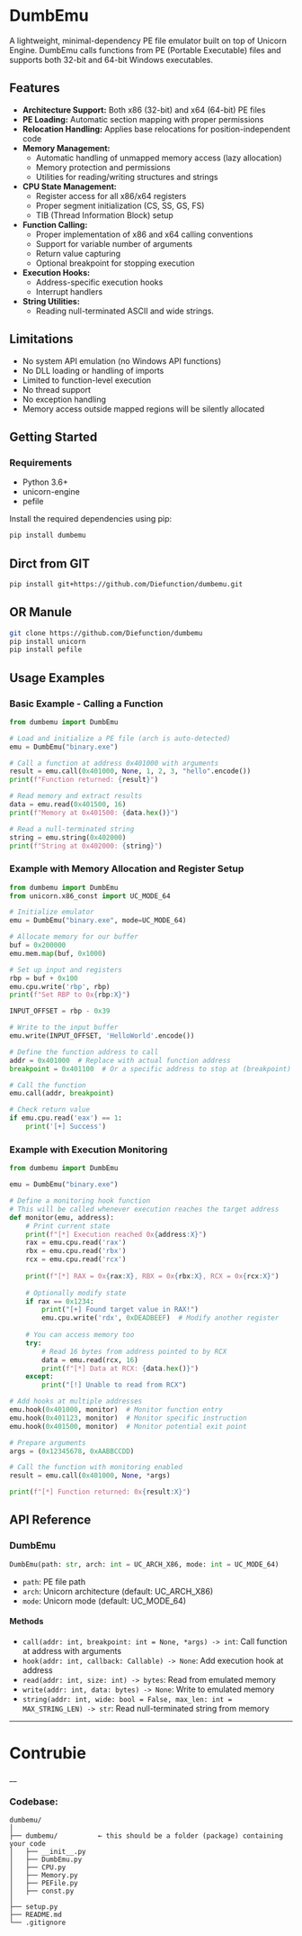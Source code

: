# DumbEmu
A lightweight, minimal-dependency PE file emulator built on top of Unicorn Engine. DumbEmu calls functions from PE (Portable Executable) files and supports both 32-bit and 64-bit Windows executables.

## Features

- **Architecture Support:** Both x86 (32-bit) and x64 (64-bit) PE files  
- **PE Loading:** Automatic section mapping with proper permissions  
- **Relocation Handling:** Applies base relocations for position-independent code  
- **Memory Management:**  
  - Automatic handling of unmapped memory access (lazy allocation)  
  - Memory protection and permissions  
  - Utilities for reading/writing structures and strings  
- **CPU State Management:**  
  - Register access for all x86/x64 registers  
  - Proper segment initialization (CS, SS, GS, FS)  
  - TIB (Thread Information Block) setup  
- **Function Calling:**  
  - Proper implementation of x86 and x64 calling conventions  
  - Support for variable number of arguments  
  - Return value capturing  
  - Optional breakpoint for stopping execution  
- **Execution Hooks:**  
  - Address-specific execution hooks  
  - Interrupt handlers  
- **String Utilities:**  
  - Reading null-terminated ASCII and wide strings.

## Limitations

- No system API emulation (no Windows API functions)
- No DLL loading or handling of imports
- Limited to function-level execution
- No thread support
- No exception handling
- Memory access outside mapped regions will be silently allocated

## Getting Started

### Requirements

- Python 3.6+
- unicorn-engine
- pefile

Install the required dependencies using pip:

```bash
pip install dumbemu
```

## Dirct from GIT
```bash
pip install git+https://github.com/Diefunction/dumbemu.git
```

## OR Manule
```bash
git clone https://github.com/Diefunction/dumbemu
pip install unicorn
pip install pefile
```

## Usage Examples

### Basic Example - Calling a Function

```python
from dumbemu import DumbEmu

# Load and initialize a PE file (arch is auto-detected)
emu = DumbEmu("binary.exe")

# Call a function at address 0x401000 with arguments
result = emu.call(0x401000, None, 1, 2, 3, "hello".encode())
print(f"Function returned: {result}")

# Read memory and extract results
data = emu.read(0x401500, 16)
print(f"Memory at 0x401500: {data.hex()}")

# Read a null-terminated string
string = emu.string(0x402000)
print(f"String at 0x402000: {string}")
```

### Example with Memory Allocation and Register Setup

```python
from dumbemu import DumbEmu
from unicorn.x86_const import UC_MODE_64

# Initialize emulator
emu = DumbEmu("binary.exe", mode=UC_MODE_64)

# Allocate memory for our buffer
buf = 0x200000
emu.mem.map(buf, 0x1000)

# Set up input and registers
rbp = buf + 0x100
emu.cpu.write('rbp', rbp)
print(f"Set RBP to 0x{rbp:X}")

INPUT_OFFSET = rbp - 0x39

# Write to the input buffer
emu.write(INPUT_OFFSET, 'HelloWorld'.encode())

# Define the function address to call
addr = 0x401000  # Replace with actual function address
breakpoint = 0x401100  # Or a specific address to stop at (breakpoint)

# Call the function
emu.call(addr, breakpoint)

# Check return value
if emu.cpu.read('eax') == 1:
    print('[+] Success')
```

### Example with Execution Monitoring

```python
from dumbemu import DumbEmu

emu = DumbEmu("binary.exe")

# Define a monitoring hook function
# This will be called whenever execution reaches the target address
def monitor(emu, address):
    # Print current state
    print(f"[*] Execution reached 0x{address:X}")
    rax = emu.cpu.read('rax')
    rbx = emu.cpu.read('rbx')
    rcx = emu.cpu.read('rcx')
    
    print(f"[*] RAX = 0x{rax:X}, RBX = 0x{rbx:X}, RCX = 0x{rcx:X}")
    
    # Optionally modify state
    if rax == 0x1234:
        print("[+] Found target value in RAX!")
        emu.cpu.write('rdx', 0xDEADBEEF)  # Modify another register
    
    # You can access memory too
    try:
        # Read 16 bytes from address pointed to by RCX
        data = emu.read(rcx, 16)
        print(f"[*] Data at RCX: {data.hex()}")
    except:
        print("[!] Unable to read from RCX")

# Add hooks at multiple addresses
emu.hook(0x401000, monitor)  # Monitor function entry
emu.hook(0x401123, monitor)  # Monitor specific instruction
emu.hook(0x401500, monitor)  # Monitor potential exit point

# Prepare arguments
args = (0x12345678, 0xAABBCCDD)

# Call the function with monitoring enabled
result = emu.call(0x401000, None, *args)

print(f"[*] Function returned: 0x{result:X}")
```

## API Reference

### DumbEmu

```python
DumbEmu(path: str, arch: int = UC_ARCH_X86, mode: int = UC_MODE_64)
```

- `path`: PE file path
- `arch`: Unicorn architecture (default: UC_ARCH_X86)
- `mode`: Unicorn mode (default: UC_MODE_64)

#### Methods

- `call(addr: int, breakpoint: int = None, *args) -> int`: Call function at address with arguments
- `hook(addr: int, callback: Callable) -> None`: Add execution hook at address
- `read(addr: int, size: int) -> bytes`: Read from emulated memory
- `write(addr: int, data: bytes) -> None`: Write to emulated memory
- `string(addr: int, wide: bool = False, max_len: int = MAX_STRING_LEN) -> str`: Read null-terminated string from memory

___
# Contrubie
__
### Codebase:
```
dumbemu/
│
├── dumbemu/          ← this should be a folder (package) containing your code
│   ├── __init__.py
│   ├── DumbEmu.py
│   ├── CPU.py
│   ├── Memory.py
│   ├── PEFile.py
│   ├── const.py
│
├── setup.py
├── README.md
└── .gitignore
```
